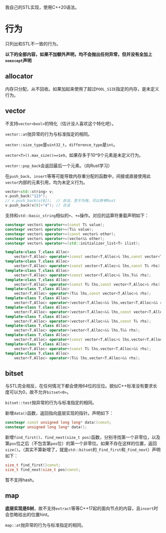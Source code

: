 我自己的STL实现，使用C++20语法。

# 行为

只列出和STL不一致的行为。

**以下的全部内容，如果不加额外声明，均不会抛出任何异常，但并没有全加上`noexcept`声明**

## allocator

内存只分配，从不回收。如果加起来使用了超过`POOL_SIZE`指定的内存，是未定义行为。

## vector

不支持`vector<bool>`的特化（估计没人喜欢这个特化吧）。

`vector::at`抛异常的行为与标准指定的相同。

`vector::size_type`是`uint32_t`，`difference_type`是`int`。

`vector<T>().max_size()==1e9`，如果存多于10^9个元素是未定义行为。

`vector::pop_back`会返回最后一个元素。（向Rust学习）

在`push_back`、`insert`等等可能导致内存重分配的函数中，间接或直接使用此`vector`内部的元素引用，均为未定义行为。

```cpp
vector<std::string> v;
v.push_back("123");
// v.push_back(v[0]);  // 非法，至于为啥，可以参考Rust
v.push_back(v[0]+"4"); // 合法
```

支持和`std::basic_string`相似的`+`、`+=`操作。对应的运算符重载声明如下：

```cpp
constexpr vector& operator+=(const T& value);
constexpr vector& operator+=(T&& value);
constexpr vector& operator+=(const vector& other);
constexpr vector& operator+=(vector&& other);
constexpr vector& operator+=(std::initializer_list<T> ilist);

template<class T,class Alloc>
	vector<T,Alloc> operator+(const vector<T,Alloc>& lhs,const vector<T,Alloc>& rhs);
template<class T,class Alloc>
	vector<T,Alloc> operator+(const vector<T,Alloc>& lhs,const T& rhs);
template<class T,class Alloc>
	vector<T,Alloc> operator+(const vector<T,Alloc>& lhs,T&& rhs);
template<class T,class Alloc>
	vector<T,Alloc> operator+(const T& lhs,const vector<T,Alloc>& rhs);
template<class T,class Alloc>
	vector<T,Alloc> operator+(T&& lhs,const vector<T,Alloc>& rhs);
template<class T,class Alloc>
	vector<T,Alloc> operator+(vector<T,Alloc>&& lhs,vector<T,Alloc>&& rhs);
template<class T,class Alloc>
	vector<T,Alloc> operator+(vector<T,Alloc>&& lhs,const vector<T,Alloc>& rhs);
template<class T,class Alloc>
	vector<T,Alloc> operator+(vector<T,Alloc>&& lhs,const T& rhs);
template<class T,class Alloc>
	vector<T,Alloc> operator+(vector<T,Alloc>&& lhs,T&& rhs);
template<class T,class Alloc>
	vector<T,Alloc> operator+(const vector<T,Alloc>& lhs,vector<T,Alloc>&& rhs);
template<class T,class Alloc>
	vector<T,Alloc> operator+(const T& lhs,vector<T,Alloc>&& rhs);
template<class T,class Alloc>
	vector<T,Alloc> operator+(T&& lhs,vector<T,Alloc>&& rhs);
```

## bitset

与STL完全相反，在任何情况下都会使用64位的压位。貌似C++标准没有要求长度可以为0，故不允许`bitset<0>`。

`bitset::test`抛异常的行为与标准指定的相同。

新增`data()`函数，返回指向底层实现的指针。声明如下：

```cpp
constexpr const unsigned long long* data()const;
constexpr unsigned long long* data();
```

新增`find_first()`、`find_next(size_t pos)`函数，分别寻找第一个非零位，以及第`pos`位之后（不包含第`pos`位）的第一个非零位。如果不存在这样的位置，返回`size()`。（其实不算新增了，就是`std::bitset`的`_Find_first`和`_Find_next`）声明如下：

```cpp
size_t find_first()const;
size_t find_next(size_t pos)const;
```

暂不支持hash。

## map

**底层实现是B树**，故不支持`extract`等等C++17起的面向节点的内容，且`insert`时会忽略给出的位置hint。

`map::at`抛异常的行为与标准指定的相同。
